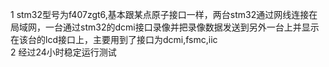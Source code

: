 1 stm32型号为f407zgt6,基本跟某点原子接口一样，两台stm32通过网线连接在局域网，一台通过stm32的dcmi接口录像并把录像数据发送到另外一台上并显示在该台的lcd接口上，主要用到了接口为dcmi,fsmc,iic  
2 经过24小时稳定运行测试
